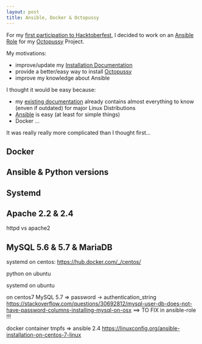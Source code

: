 ```yaml
---
layout: post
title: Ansible, Docker & Octopussy
---
```


For my [first participation to Hacktoberfest](https://sebthebert.github.io/Hacktoberfest-2017/), 
I decided to work on an [Ansible Role][octopussy_role] for my [Octopussy][octopussy] Project.

My motivations:
  * improve/update my [Installation Documentation][octopussy_doc_install]
  * provide a better/easy way to install [Octopussy][octopussy]
  * improve my knowledge about Ansible

I thought it would be easy because: 
  * my [existing documentation][octopussy_doc_install] already contains almost everything to know (enven if outdated) for major Linux Distributions
  * [Ansible][ansible] is easy (at least for simple things)
  * Docker ...

It was really really more complicated than I thought first...

## Docker

## Ansible & Python versions

## Systemd

## Apache 2.2 & 2.4
httpd vs apache2
 
## MySQL 5.6 & 5.7 & MariaDB

systemd on centos:
    https://hub.docker.com/_/centos/

python on ubuntu

systemd on ubuntu

on centos7
MySQL 5.7 => 
password -> authentication_string
https://stackoverflow.com/questions/30692812/mysql-user-db-does-not-have-password-columns-installing-mysql-on-osx 
==> TO FIX in ansible-role !!!

docker container
tmpfs => ansible 2.4
https://linuxconfig.org/ansible-installation-on-centos-7-linux




[ansible]: https://www.ansible.com
[octopussy]: https://github.com/Octopussy-Project/Octopussy
[octopussy_doc_install]: https://github.com/Octopussy-Project/Octopussy_Documentation/blob/master/01_Installation.md
[octopussy_role]: https://github.com/Octopussy-Project/ansible-role-octopussy
